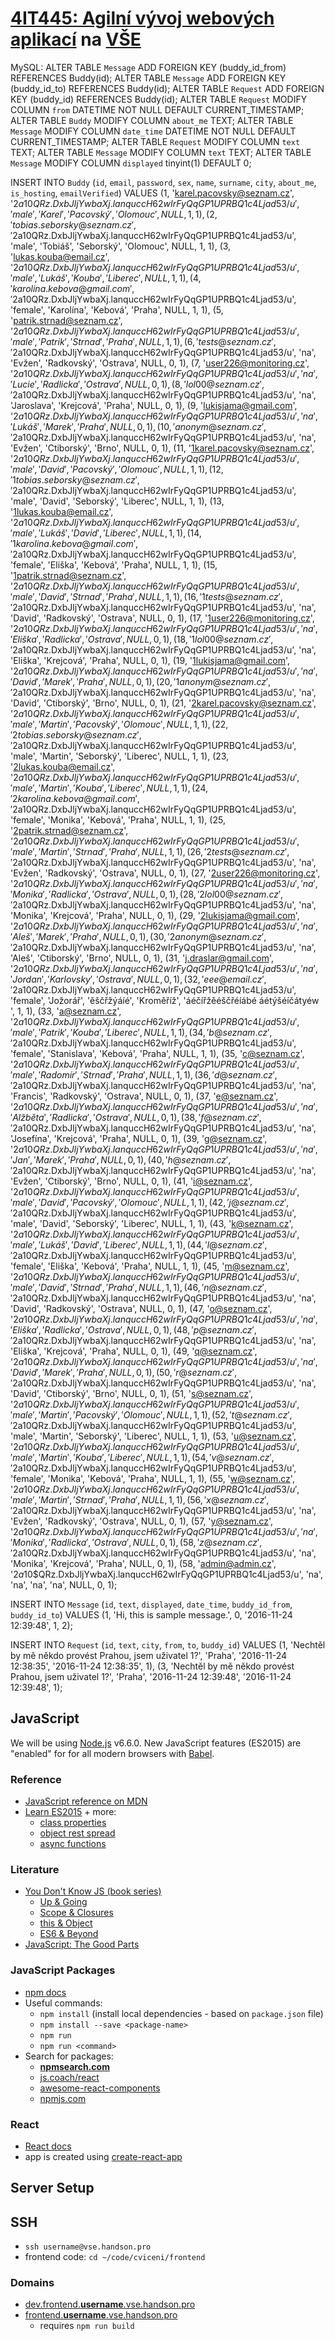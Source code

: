 # [4IT445: Agilní vývoj webových aplikací](http://4it445.vse.cz/) na [VŠE](https://www.vse.cz/)
MySQL:
ALTER TABLE `Message` ADD FOREIGN KEY (buddy_id_from) REFERENCES Buddy(id);
ALTER TABLE `Message` ADD FOREIGN KEY (buddy_id_to) REFERENCES Buddy(id);
ALTER TABLE `Request` ADD FOREIGN KEY (buddy_id) REFERENCES Buddy(id);
ALTER TABLE `Request` MODIFY COLUMN `from` DATETIME NOT NULL DEFAULT CURRENT_TIMESTAMP;
ALTER TABLE `Buddy` MODIFY COLUMN `about_me` TEXT;
ALTER TABLE `Message` MODIFY COLUMN `date_time` DATETIME NOT NULL DEFAULT CURRENT_TIMESTAMP;
ALTER TABLE `Request` MODIFY COLUMN `text` TEXT;
ALTER TABLE `Message` MODIFY COLUMN `text` TEXT;
ALTER TABLE `Message` MODIFY COLUMN `displayed` tinyint(1)	DEFAULT 0;

INSERT INTO `Buddy` (`id`, `email`, `password`, `sex`, `name`, `surname`, `city`, `about_me`, `is_hosting`, `emailVerified`) VALUES
(1, 'karel.pacovsky@seznam.cz', '$2a$10$QRz.DxbJljYwbaXj.lanquccH62wIrFyQqGP1UPRBQ1c4Ljad53/u', 'male', 'Karel', 'Pacovský', 'Olomouc', NULL, 1, 1),
(2, 'tobias.seborsky@seznam.cz', '$2a$10$QRz.DxbJljYwbaXj.lanquccH62wIrFyQqGP1UPRBQ1c4Ljad53/u', 'male', 'Tobiáš', 'Seborský', 'Olomouc', NULL, 1, 1),
(3, 'lukas.kouba@email.cz', '$2a$10$QRz.DxbJljYwbaXj.lanquccH62wIrFyQqGP1UPRBQ1c4Ljad53/u', 'male', 'Lukáš', 'Kouba', 'Liberec', NULL, 1, 1),
(4, 'karolina.kebova@gmail.com', '$2a$10$QRz.DxbJljYwbaXj.lanquccH62wIrFyQqGP1UPRBQ1c4Ljad53/u', 'female', 'Karolína', 'Kebová', 'Praha', NULL, 1, 1),
(5, 'patrik.strnad@seznam.cz', '$2a$10$QRz.DxbJljYwbaXj.lanquccH62wIrFyQqGP1UPRBQ1c4Ljad53/u', 'male', 'Patrik', 'Strnad', 'Praha', NULL, 1, 1),
(6, 'tests@seznam.cz', '$2a$10$QRz.DxbJljYwbaXj.lanquccH62wIrFyQqGP1UPRBQ1c4Ljad53/u', 'na', 'Evžen', 'Radkovský', 'Ostrava', NULL, 0, 1),
(7, 'user226@monitoring.cz', '$2a$10$QRz.DxbJljYwbaXj.lanquccH62wIrFyQqGP1UPRBQ1c4Ljad53/u', 'na', 'Lucie', 'Radlicka', 'Ostrava', NULL, 0, 1),
(8, 'lol00@seznam.cz', '$2a$10$QRz.DxbJljYwbaXj.lanquccH62wIrFyQqGP1UPRBQ1c4Ljad53/u', 'na', 'Jaroslava', 'Krejcová', 'Praha', NULL, 0, 1),
(9, 'lukisjama@gmail.com', '$2a$10$QRz.DxbJljYwbaXj.lanquccH62wIrFyQqGP1UPRBQ1c4Ljad53/u', 'na', 'Lukáš', 'Marek', 'Praha', NULL, 0, 1),
(10, 'anonym@seznam.cz', '$2a$10$QRz.DxbJljYwbaXj.lanquccH62wIrFyQqGP1UPRBQ1c4Ljad53/u', 'na', 'Evžen', 'Ctiborský', 'Brno', NULL, 0, 1),
(11, '1karel.pacovsky@seznam.cz', '$2a$10$QRz.DxbJljYwbaXj.lanquccH62wIrFyQqGP1UPRBQ1c4Ljad53/u', 'male', 'David', 'Pacovský', 'Olomouc', NULL, 1, 1),
(12, '1tobias.seborsky@seznam.cz', '$2a$10$QRz.DxbJljYwbaXj.lanquccH62wIrFyQqGP1UPRBQ1c4Ljad53/u', 'male', 'David', 'Seborský', 'Liberec', NULL, 1, 1),
(13, '1lukas.kouba@email.cz', '$2a$10$QRz.DxbJljYwbaXj.lanquccH62wIrFyQqGP1UPRBQ1c4Ljad53/u', 'male', 'Lukáš', 'David', 'Liberec', NULL, 1, 1),
(14, '1karolina.kebova@gmail.com', '$2a$10$QRz.DxbJljYwbaXj.lanquccH62wIrFyQqGP1UPRBQ1c4Ljad53/u', 'female', 'Eliška', 'Kebová', 'Praha', NULL, 1, 1),
(15, '1patrik.strnad@seznam.cz', '$2a$10$QRz.DxbJljYwbaXj.lanquccH62wIrFyQqGP1UPRBQ1c4Ljad53/u', 'male', 'David', 'Strnad', 'Praha', NULL, 1, 1),
(16, '1tests@seznam.cz', '$2a$10$QRz.DxbJljYwbaXj.lanquccH62wIrFyQqGP1UPRBQ1c4Ljad53/u', 'na', 'David', 'Radkovský', 'Ostrava', NULL, 0, 1),
(17, '1user226@monitoring.cz', '$2a$10$QRz.DxbJljYwbaXj.lanquccH62wIrFyQqGP1UPRBQ1c4Ljad53/u', 'na', 'Eliška', 'Radlicka', 'Ostrava', NULL, 0, 1),
(18, '1lol00@seznam.cz', '$2a$10$QRz.DxbJljYwbaXj.lanquccH62wIrFyQqGP1UPRBQ1c4Ljad53/u', 'na', 'Eliška', 'Krejcová', 'Praha', NULL, 0, 1),
(19, '1lukisjama@gmail.com', '$2a$10$QRz.DxbJljYwbaXj.lanquccH62wIrFyQqGP1UPRBQ1c4Ljad53/u', 'na', 'David', 'Marek', 'Praha', NULL, 0, 1),
(20, '1anonym@seznam.cz', '$2a$10$QRz.DxbJljYwbaXj.lanquccH62wIrFyQqGP1UPRBQ1c4Ljad53/u', 'na', 'David', 'Ctiborský', 'Brno', NULL, 0, 1),
(21, '2karel.pacovsky@seznam.cz', '$2a$10$QRz.DxbJljYwbaXj.lanquccH62wIrFyQqGP1UPRBQ1c4Ljad53/u', 'male', 'Martin', 'Pacovský', 'Olomouc', NULL, 1, 1),
(22, '2tobias.seborsky@seznam.cz', '$2a$10$QRz.DxbJljYwbaXj.lanquccH62wIrFyQqGP1UPRBQ1c4Ljad53/u', 'male', 'Martin', 'Seborský', 'Liberec', NULL, 1, 1),
(23, '2lukas.kouba@email.cz', '$2a$10$QRz.DxbJljYwbaXj.lanquccH62wIrFyQqGP1UPRBQ1c4Ljad53/u', 'male', 'Martin', 'Kouba', 'Liberec', NULL, 1, 1),
(24, '2karolina.kebova@gmail.com', '$2a$10$QRz.DxbJljYwbaXj.lanquccH62wIrFyQqGP1UPRBQ1c4Ljad53/u', 'female', 'Monika', 'Kebová', 'Praha', NULL, 1, 1),
(25, '2patrik.strnad@seznam.cz', '$2a$10$QRz.DxbJljYwbaXj.lanquccH62wIrFyQqGP1UPRBQ1c4Ljad53/u', 'male', 'Martin', 'Strnad', 'Praha', NULL, 1, 1),
(26, '2tests@seznam.cz', '$2a$10$QRz.DxbJljYwbaXj.lanquccH62wIrFyQqGP1UPRBQ1c4Ljad53/u', 'na', 'Evžen', 'Radkovský', 'Ostrava', NULL, 0, 1),
(27, '2user226@monitoring.cz', '$2a$10$QRz.DxbJljYwbaXj.lanquccH62wIrFyQqGP1UPRBQ1c4Ljad53/u', 'na', 'Monika', 'Radlicka', 'Ostrava', NULL, 0, 1),
(28, '2lol00@seznam.cz', '$2a$10$QRz.DxbJljYwbaXj.lanquccH62wIrFyQqGP1UPRBQ1c4Ljad53/u', 'na', 'Monika', 'Krejcová', 'Praha', NULL, 0, 1),
(29, '2lukisjama@gmail.com', '$2a$10$QRz.DxbJljYwbaXj.lanquccH62wIrFyQqGP1UPRBQ1c4Ljad53/u', 'na', 'Aleš', 'Marek', 'Praha', NULL, 0, 1),
(30, '2anonym@seznam.cz', '$2a$10$QRz.DxbJljYwbaXj.lanquccH62wIrFyQqGP1UPRBQ1c4Ljad53/u', 'na', 'Aleš', 'Ctiborský', 'Brno', NULL, 0, 1),
(31, 'j.draslar@gmail.com', '$2a$10$QRz.DxbJljYwbaXj.lanquccH62wIrFyQqGP1UPRBQ1c4Ljad53/u', 'na', 'Jordan', 'Karlovsky', 'Ostrava', NULL, 0, 1),
(32, 'eee@email.cz', '$2a$10$QRz.DxbJljYwbaXj.lanquccH62wIrFyQqGP1UPRBQ1c4Ljad53/u', 'female', 'Jožorář', 'ěščřžýáíé', 'Kroměříž', 'áéčířžěéščřéíábé áétýšéíčátyéw ', 1, 1),
(33, 'a@seznam.cz', '$2a$10$QRz.DxbJljYwbaXj.lanquccH62wIrFyQqGP1UPRBQ1c4Ljad53/u', 'male', 'Patrik', 'Kouba', 'Liberec', NULL, 1, 1),
(34, 'b@seznam.cz', '$2a$10$QRz.DxbJljYwbaXj.lanquccH62wIrFyQqGP1UPRBQ1c4Ljad53/u', 'female', 'Stanislava', 'Kebová', 'Praha', NULL, 1, 1),
(35, 'c@seznam.cz', '$2a$10$QRz.DxbJljYwbaXj.lanquccH62wIrFyQqGP1UPRBQ1c4Ljad53/u', 'male', 'Radomír', 'Strnad', 'Praha', NULL, 1, 1),
(36, 'd@seznam.cz', '$2a$10$QRz.DxbJljYwbaXj.lanquccH62wIrFyQqGP1UPRBQ1c4Ljad53/u', 'na', 'Francis', 'Radkovský', 'Ostrava', NULL, 0, 1),
(37, 'e@seznam.cz', '$2a$10$QRz.DxbJljYwbaXj.lanquccH62wIrFyQqGP1UPRBQ1c4Ljad53/u', 'na', 'Alžběta', 'Radlicka', 'Ostrava', NULL, 0, 1),
(38, 'f@seznam.cz', '$2a$10$QRz.DxbJljYwbaXj.lanquccH62wIrFyQqGP1UPRBQ1c4Ljad53/u', 'na', 'Josefína', 'Krejcová', 'Praha', NULL, 0, 1),
(39, 'g@seznam.cz', '$2a$10$QRz.DxbJljYwbaXj.lanquccH62wIrFyQqGP1UPRBQ1c4Ljad53/u', 'na', 'Jan', 'Marek', 'Praha', NULL, 0, 1),
(40, 'h@seznam.cz', '$2a$10$QRz.DxbJljYwbaXj.lanquccH62wIrFyQqGP1UPRBQ1c4Ljad53/u', 'na', 'Evžen', 'Ctiborský', 'Brno', NULL, 0, 1),
(41, 'i@seznam.cz', '$2a$10$QRz.DxbJljYwbaXj.lanquccH62wIrFyQqGP1UPRBQ1c4Ljad53/u', 'male', 'David', 'Pacovský', 'Olomouc', NULL, 1, 1),
(42, 'j@seznam.cz', '$2a$10$QRz.DxbJljYwbaXj.lanquccH62wIrFyQqGP1UPRBQ1c4Ljad53/u', 'male', 'David', 'Seborský', 'Liberec', NULL, 1, 1),
(43, 'k@seznam.cz', '$2a$10$QRz.DxbJljYwbaXj.lanquccH62wIrFyQqGP1UPRBQ1c4Ljad53/u', 'male', 'Lukáš', 'David', 'Liberec', NULL, 1, 1),
(44, 'l@seznam.cz', '$2a$10$QRz.DxbJljYwbaXj.lanquccH62wIrFyQqGP1UPRBQ1c4Ljad53/u', 'female', 'Eliška', 'Kebová', 'Praha', NULL, 1, 1),
(45, 'm@seznam.cz', '$2a$10$QRz.DxbJljYwbaXj.lanquccH62wIrFyQqGP1UPRBQ1c4Ljad53/u', 'male', 'David', 'Strnad', 'Praha', NULL, 1, 1),
(46, 'n@seznam.cz', '$2a$10$QRz.DxbJljYwbaXj.lanquccH62wIrFyQqGP1UPRBQ1c4Ljad53/u', 'na', 'David', 'Radkovský', 'Ostrava', NULL, 0, 1),
(47, 'o@seznam.cz', '$2a$10$QRz.DxbJljYwbaXj.lanquccH62wIrFyQqGP1UPRBQ1c4Ljad53/u', 'na', 'Eliška', 'Radlicka', 'Ostrava', NULL, 0, 1),
(48, 'p@seznam.cz', '$2a$10$QRz.DxbJljYwbaXj.lanquccH62wIrFyQqGP1UPRBQ1c4Ljad53/u', 'na', 'Eliška', 'Krejcová', 'Praha', NULL, 0, 1),
(49, 'q@seznam.cz', '$2a$10$QRz.DxbJljYwbaXj.lanquccH62wIrFyQqGP1UPRBQ1c4Ljad53/u', 'na', 'David', 'Marek', 'Praha', NULL, 0, 1),
(50, 'r@seznam.cz', '$2a$10$QRz.DxbJljYwbaXj.lanquccH62wIrFyQqGP1UPRBQ1c4Ljad53/u', 'na', 'David', 'Ctiborský', 'Brno', NULL, 0, 1),
(51, 's@seznam.cz', '$2a$10$QRz.DxbJljYwbaXj.lanquccH62wIrFyQqGP1UPRBQ1c4Ljad53/u', 'male', 'Martin', 'Pacovský', 'Olomouc', NULL, 1, 1),
(52, 't@seznam.cz', '$2a$10$QRz.DxbJljYwbaXj.lanquccH62wIrFyQqGP1UPRBQ1c4Ljad53/u', 'male', 'Martin', 'Seborský', 'Liberec', NULL, 1, 1),
(53, 'u@seznam.cz', '$2a$10$QRz.DxbJljYwbaXj.lanquccH62wIrFyQqGP1UPRBQ1c4Ljad53/u', 'male', 'Martin', 'Kouba', 'Liberec', NULL, 1, 1),
(54, 'v@seznam.cz', '$2a$10$QRz.DxbJljYwbaXj.lanquccH62wIrFyQqGP1UPRBQ1c4Ljad53/u', 'female', 'Monika', 'Kebová', 'Praha', NULL, 1, 1),
(55, 'w@seznam.cz', '$2a$10$QRz.DxbJljYwbaXj.lanquccH62wIrFyQqGP1UPRBQ1c4Ljad53/u', 'male', 'Martin', 'Strnad', 'Praha', NULL, 1, 1),
(56, 'x@seznam.cz', '$2a$10$QRz.DxbJljYwbaXj.lanquccH62wIrFyQqGP1UPRBQ1c4Ljad53/u', 'na', 'Evžen', 'Radkovský', 'Ostrava', NULL, 0, 1),
(57, 'y@seznam.cz', '$2a$10$QRz.DxbJljYwbaXj.lanquccH62wIrFyQqGP1UPRBQ1c4Ljad53/u', 'na', 'Monika', 'Radlicka', 'Ostrava', NULL, 0, 1),
(58, 'z@seznam.cz', '$2a$10$QRz.DxbJljYwbaXj.lanquccH62wIrFyQqGP1UPRBQ1c4Ljad53/u', 'na', 'Monika', 'Krejcová', 'Praha', NULL, 0, 1),
(58, 'admin@admin.cz', '$2a$10$QRz.DxbJljYwbaXj.lanquccH62wIrFyQqGP1UPRBQ1c4Ljad53/u', 'na', 'na', 'na', 'na', NULL, 0, 1);

INSERT INTO `Message` (`id`, `text`, `displayed`, `date_time`, `buddy_id_from`, `buddy_id_to`) VALUES
(1, 'Hi, this is sample message.', 0, '2016-11-24 12:39:48', 1, 2);


INSERT INTO `Request` (`id`, `text`, `city`, `from`, `to`, `buddy_id`) VALUES
(1, 'Nechtěl by mě někdo provést Prahou, jsem uživatel 1?', 'Praha', '2016-11-24 12:38:35', '2016-11-24 12:38:35', 1),
(3, 'Nechtěl by mě někdo provést Prahou, jsem uživatel 1?', 'Praha', '2016-11-24 12:39:48', '2016-11-24 12:39:48', 1);






## JavaScript

We will be using [Node.js](https://nodejs.org/) v6.6.0.
New JavaScript features (ES2015) are "enabled" for for all modern browsers with [Babel](https://babeljs.io/).

### Reference

- [JavaScript reference on MDN](https://developer.mozilla.org/en-US/docs/Web/JavaScript/Reference)
- [Learn ES2015](https://babeljs.io/docs/learn-es2015/) + more:
  - [class properties](http://babeljs.io/docs/plugins/transform-class-properties/)
  - [object rest spread](http://babeljs.io/docs/plugins/transform-object-rest-spread/)
  - [async functions](http://babeljs.io/docs/plugins/syntax-async-functions/)

### Literature

- [You Don't Know JS (book series)](https://github.com/getify/You-Dont-Know-JS)
  - [Up & Going](https://github.com/getify/You-Dont-Know-JS/blob/master/up%20&%20going/README.md)
  - [Scope & Closures](https://github.com/getify/You-Dont-Know-JS/blob/master/scope%20%26%20closures/README.md)
  - [this & Object](https://github.com/getify/You-Dont-Know-JS/blob/master/this%20&%20object%20prototypes/README.md)
  - [ES6 & Beyond](https://github.com/getify/You-Dont-Know-JS/blob/master/es6%20&%20beyond/README.md)
- [JavaScript: The Good Parts](http://shop.oreilly.com/product/9780596517748.do)

### JavaScript Packages

- [npm docs](https://docs.npmjs.com/cli/)
- Useful commands:
  - `npm install` (install local dependencies - based on `package.json` file)
  - `npm install --save <package-name>`
  - `npm run`
  - `npm run <command>`
- Search for packages:
  - **[npmsearch.com](http://npmsearch.com/)**
  - [js.coach/react](https://js.coach/react)
  - [awesome-react-components](http://devarchy.com/react-components)
  - [npmjs.com](https://www.npmjs.com/)

### React

- [React docs](https://facebook.github.io/react/docs/)
- app is created using [create-react-app](https://github.com/facebookincubator/create-react-app)

## Server Setup

## SSH

- `ssh username@vse.handson.pro`
- frontend code: `cd ~/code/cviceni/frontend`

### Domains

- [dev.frontend.**username**.vse.handson.pro](http://dev.frontend.username.vse.handson.pro)
- [frontend.**username**.vse.handson.pro](http://frontend.username.vse.handson.pro)
  - requires `npm run build`


